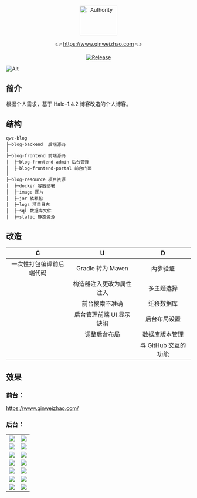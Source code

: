 <p align="center">
  <a class="logo" href="https://github.com/qinweizhao/qwz-blog">
    <img src="https://cdn.jsdelivr.net/gh/qinweizhao/qwz-blog@master/logo.png" height="80" width="45%" alt="Authority">
  </a>
</p>

<p align="center">
👉 <a href="https://www.qinweizhao.com">https://www.qinweizhao.com</a> 👈
</p>

<p align="center">
  <a href="https://github.com/qinweizhao/qwz-blog" target="_blank">
    <img src="https://img.shields.io/github/v/release/qinweizhao/qwz-blog?include_prereleases" alt="Release"/>
  </a>
</p>


![Alt](https://repobeats.axiom.co/api/embed/407d1af8c2e1faff46c37b1336137e2d0d7e27c4.svg "Analytics image")
## 简介

根据个人需求，基于 Halo-1.4.2 博客改造的个人博客。

## 结构

```
qwz-blog
├─blog-backend  后端源码
│
├─blog-frontend 前端源码
│  ├─blog-frontend-admin 后台管理
│  ├─blog-frontend-portal 前台门面
│ 
├─blog-resource 项目资源
│  ├─docker 容器部署
│  ├─image 图片
│  ├─jar 依赖包
│  ├─logs 项目日志
│  ├─sql 数据库文件
│  ├─static 静态资源
```

## 改造

|            C             |            U             |          D           |
| :----------------------: | :----------------------: | :------------------: |
| 一次性打包编译前后端代码 |    Gradle 转为 Maven     |       两步验证       |
|                          | 构造器注入更改为属性注入 |      多主题选择      |
|                          |      前台搜索不准确      |      迁移数据库      |
|                          | 后台管理前端 UI 显示缺陷 |     后台布局设置     |
|                          |       调整后台布局       |    数据库版本管理    |
|                          |                          | 与 GitHub 交互的功能 |

## 效果

### 前台：

https://www.qinweizhao.com/

### 后台：

<table>
    <tr>
        <td><img src="https://gitee.com/qinweizhao/qwz-blog/raw/master/blog-resource/image/2022-04-02_201508.png"/></td>
        <td><img src="https://gitee.com/qinweizhao/qwz-blog/raw/master/blog-resource/image/2022-04-02_201552.png"/></td>
    </tr>
    <tr>
        <td><img src="https://gitee.com/qinweizhao/qwz-blog/raw/master/blog-resource/image/2022-04-02_201755.png"/></td>
        <td><img src="https://gitee.com/qinweizhao/qwz-blog/raw/master/blog-resource/image/2022-04-02_201804.png"/></td>
    </tr>
    <tr>
        <td><img src="https://gitee.com/qinweizhao/qwz-blog/raw/master/blog-resource/image/2022-04-02_201811.png"/></td>
        <td><img src="https://gitee.com/qinweizhao/qwz-blog/raw/master/blog-resource/image/2022-04-02_201815.png"/></td>
    </tr>
    <tr>
        <td><img src="https://gitee.com/qinweizhao/qwz-blog/raw/master/blog-resource/image/2022-04-02_201820.png"/></td>
        <td><img src="https://gitee.com/qinweizhao/qwz-blog/raw/master/blog-resource/image/2022-04-02_201826.png"/></td>
    </tr>
    <tr>
        <td><img src="https://gitee.com/qinweizhao/qwz-blog/raw/master/blog-resource/image/2022-04-02_201834.png"/></td>
        <td><img src="https://gitee.com/qinweizhao/qwz-blog/raw/master/blog-resource/image/2022-04-02_201904.png"/></td>
    </tr>
    <tr>
        <td><img src="https://gitee.com/qinweizhao/qwz-blog/raw/master/blog-resource/image/2022-04-02_201914.png"/></td>
        <td><img src="https://gitee.com/qinweizhao/qwz-blog/raw/master/blog-resource/image/2022-04-02_201925.png"/></td>
    </tr>
    <tr>
        <td><img src="https://gitee.com/qinweizhao/qwz-blog/raw/master/blog-resource/image/2022-04-02_201931.png"/></td>
        <td><img src="https://gitee.com/qinweizhao/qwz-blog/raw/master/blog-resource/image/2022-04-02_202053.png"/></td>
    </tr>
</table>
